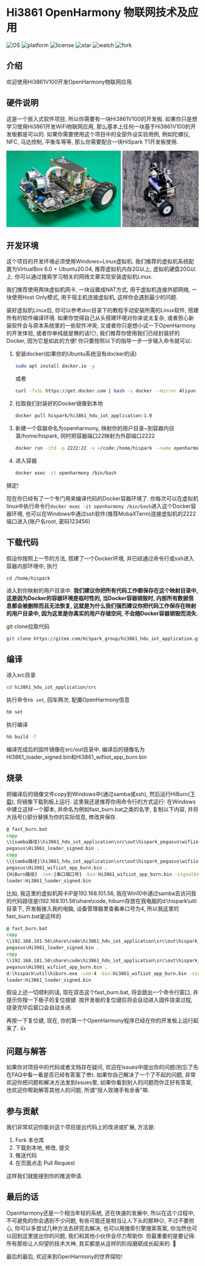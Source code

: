 # Hi3861 OpenHarmony 物联网技术及应用

![OS](https://img.shields.io/badge/OS-OpenHarmony-brightgreen?style=for-the-badge) ![platform](https://img.shields.io/badge/platform-Hi3861V100-brightgreen?logo=huawei&style=for-the-badge) ![license](https://img.shields.io/badge/license-Apache-brightgreen?style=for-the-badge) ![star](https://img.shields.io/badge/dynamic/json?style=for-the-badge&color=brightgreen&logo=Gitee&label=stars&url=https://gitee.com/api/v5/repos/HiSpark/hi3861_hdu_iot_application&query=$.stargazers_count) ![watch](https://img.shields.io/badge/dynamic/json?style=for-the-badge&color=brightgreen&logo=Gitee&label=watch&url=https://gitee.com/api/v5/repos/HiSpark/hi3861_hdu_iot_application&query=$.watchers_count) ![fork](https://img.shields.io/badge/dynamic/json?style=for-the-badge&color=brightgreen&logo=Gitee&label=fork&url=https://gitee.com/api/v5/repos/HiSpark/hi3861_hdu_iot_application&query=$.forks_count)



## 介绍
欢迎使用Hi3861V100开发OpenHarmony物联网应用.

## 硬件说明
这是一个嵌入式软件项目, 所以你需要有一块Hi3861V100的开发板. 如果你只是想学习使用Hi3861开发WiFi物联网应用, 那么基本上任何一块基于Hi3861V100的开发板都是可以的. 如果你需要使用这个项目中的全部外设实验用例, 例如陀螺仪, NFC, 马达控制, 平衡车等等, 那么你需要配合一块HiSpark T1开发板使用.

<div align=center><img src="doc/pic/iot_car_t1.jpg" alt="iot_car" height="200" />    <img src="doc/pic/balance_car.jpg" alt="iot_car" height="200"/>   </div>

## 开发环境
这个项目的开发环境必须使用Windows+Linux虚拟机. 我们推荐的虚拟机系统配置为VirtualBox 6.0 + Ubuntu20.04, 推荐虚拟机内存2G以上, 虚拟机硬盘20G以上. 你可以通过搜索学习相关的网络文章实现安装虚拟机Linux.

我们推荐使用两块虚拟机网卡, 一块设置成NAT方式, 用于虚拟机连接外部网络, 一块使用Host Only模式, 用于宿主机连接虚拟机, 这样你会遇到最少的问题.

装好虚拟机Linux后, 你可以参考doc目录下的教程手动安装所需的Linux软件, 搭建所有的软件编译环境. 如果你觉得自己从头搭建环境对你来说太复杂, 或者担心新装软件会与原本系统里的一些软件冲突, 又或者你只是想小试一下OpenHarmony的开发体验, 或者你单纯就是懒的话!😶, 我们推荐你使用我们已经封装好的Docker, 因为它是如此的方便! 你只要按照以下的指导一步一步输入命令就可以:

1. 安装docker(如果你的Ubuntu系统没有docker的话)

   ```bash
   sudo apt install docker.io -y
   ```

   或者

   ```bash
   curl -fsSL https://get.docker.com | bash -s docker --mirror Aliyun
   ```

2. 拉取我们封装好的Docker镜像到本地
    ```bash
    docker pull hispark/hi3861_hdu_iot_application:1.0
    ```
3. 新建一个容器命名为openharmony, 映射你的用户目录~到容器内目录/home/hispark, 同时把容器端口22映射为外部端口2222
    ```bash
    docker run -itd -p 2222:22 -v ~/code:/home/hispark --name openharmony hispark/hi3861_hdu_iot_application:1.0
    ```

4. 进入容器
    ```bash
    docker exec -it openharmony /bin/bash
    ```

搞定! 

现在你已经有了一个专门用来编译代码的Docker容器环境了. 你每次可以在虚拟机linux中执行命令行`docker exec -it openharmony /bin/bash`进入这个Docker容器环境, 也可以在Windows中通过ssh软件(推荐MobaXTerm)连接虚拟机的2222端口进入(账户名root, 密码123456)

## 下载代码
假设你按照上一节的方法, 搭建了一个Docker环境, 并已经通过命令行或ssh进入容器内部环境中, 执行
```
cd /home/hispark
```
进入到你映射的用户目录中. **我们建议你把所有代码工作都保存在这个映射目录中, 这是因为Docker的容器环境是临时性的, 当Docker容器销毁时, 内部所有数据信息都会被删除而且无法恢复, 这就是为什么我们强烈建议你把代码工作保存在映射的用户目录中, 因为这里是你真实的用户存储空间, 不会随Docker容器销毁而消失.**

git clone拉取代码
```bash
git clone https://gitee.com/HiSpark_group/hi3861_hdu_iot_application.git
```

## 编译
进入src目录
```bash
cd hi3861_hdu_iot_application/src
```

执行命令`hb set`, 回车两次, 配置OpenHarmony信息
```bash
hb set
```

执行编译
```bash
hb build -f
```

编译完成后的固件镜像在src/out目录中. 编译后的镜像名为Hi3861_loader_signed.bin和Hi3861_wifiiot_app_burn.bin

## 烧录

把编译后的镜像文件copy到Windows中(通过samba或ssh), 然后运行HiBurn([下载](https://ost.51cto.com/resource/29)), 将镜像下载到板上运行. 这里我还是推荐你用命令行的方式运行: 在Windows中建立这样一个脚本, 并命名为例如fast_burn.bat之类的名字, 复制以下内容, 并将大括号{}部分替换为你的实际信息, 修改并保存.

```bat
@ fast_burn.bat
copy
\\{samba路径}\hi3861_hdu_iot_application\src\out\hispark_pegasus\wifiiot_hispark_
pegasus\Hi3861_loader_signed.bin .
copy
\\{samba路径}\hi3861_hdu_iot_application\src\out\hispark_pegasus\wifiiot_hispark_
pegasus\Hi3861_wifiiot_app_burn.bin .
{HiBurn路径} -com:{串口端口号} -bin:Hi3861_wifiiot_app_burn.bin -signalbaud:2000000 -2ms -
loader:Hi3861_loader_signed.bin
```

比如, 我这里的虚拟机网卡IP是192.168.101.56, 我在Win10中通过samba去访问我的代码路径是\\192.168.101.56\share\code, hiburn存放在我电脑的d:\hispark\util目录下, 开发板接入我的电脑, 设备管理器里查看串口号为4, 所以我这里的fast_burn.bat是这样的
```bat
@ fast_burn.bat
copy
\\192.168.101.56\share\code\hi3861_hdu_iot_application\src\out\hispark_pegasus\wifiiot_hispark_
pegasus\Hi3861_loader_signed.bin .
copy
\\192.168.101.56\share\code\hi3861_hdu_iot_application\src\out\hispark_pegasus\wifiiot_hispark_
pegasus\Hi3861_wifiiot_app_burn.bin .
d:\hispark\util\hiburn.exe -com:4 -bin:Hi3861_wifiiot_app_burn.bin -signalbaud:2000000 -2ms -
loader:Hi3861_loader_signed.bin
```

假设上述一切顺利的话, 现在双击这个fast_burn.bat, 将会跳出一个命令行窗口, 并提示你按一下板子的复位按键. 按开发板的复位键后将会自动进入固件烧录过程, 烧录完毕后窗口会自动关闭.

再按一下复位键, 现在, 你的第一个OpenHarmony程序已经在你的开发板上运行起来了. :thumbsup:



## 问题与解答

如果你对项目中的代码或者文档存在疑问, 欢迎在Issues中提出你的问题(别忘了先在FAQ中看一看是否已经有答案了😎). 如果你自己解决了一个了不起的问题, 非常欢迎你把问题和解决方法发到Issues里, 如果你看到别人的问题而你正好有答案, 也欢迎你帮助解答其他人的问题, 所谓"授人玫瑰手有余香"嘛.

## 参与贡献
我们非常欢迎你能对这个项目提出代码上的改进或扩展, 方法是:
1.  Fork 本仓库
2.  下载到本地, 修改, 提交
3.  推送代码
4.  在页面点击 Pull Request

这样我们就能接到你的推送申请.

## 最后的话
OpenHarmony还是一个相当年轻的系统, 还在快速的发展中, 所以在这个过程中, 不可避免的你会遇到不少问题, 有些可能还是相当让人下头的那种:confounded:, 不过不要担心, 你可以多尝试几种方法去研究去解决, 也可以用搜索引擎搜索答案, 你当然也可以回到这里提出你的问题, 我们和其他小伙伴会尽力帮助你. 但最重要的是要记得: 所有那些让人仰望的技术大神, 其实都是从这样的阶段磨砺成长起来的. :rainbow:

最后的最后, 欢迎来到OpenHarmony的世界探险!

